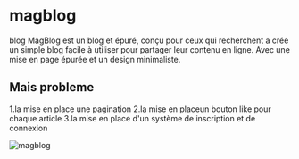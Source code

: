 # magblog
blog 
MagBlog est un blog et épuré, conçu pour ceux qui recherchent a crée un simple blog facile à utiliser pour partager leur contenu en ligne. Avec une mise en page épurée et un design minimaliste.

Mais probleme 
-------------
1.la mise en place une pagination 
2.la mise en placeun bouton like pour chaque article 
3.la mise en place d'un système de inscription et de connexion

![ magblog](https://user-images.githubusercontent.com/38591020/221438744-ed65c3d1-1927-4992-aaa5-7c62f5a71724.png)
